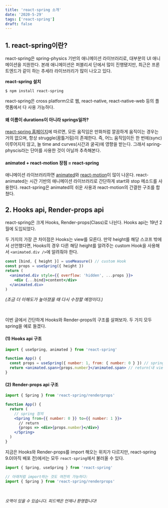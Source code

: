 ```yaml
---
title: 'react-spring 소개'
date: '2020-5-29'
tags: ['react-spring']
draft: false
---
```


## 1. react-spring이란?

react-spring은 spring-physics 기반의 애니메이션 라이브러리로, 대부분의 UI 애니메이션을 지원한다.
본래 애니메이션은 퍼블리셔 단에서 많이 진행됐지만, 최근은 프론트엔드가 같이 하는 추세라 라이브러리가 많이 나오고 있다.

**react-spring 설치**

```shell
$ npm install react-spring
```

react-spring은 cross platform으로 웹, react-native, react-native-web 등의 플랫폼에서 다 사용 가능하다.

#### 왜 이름이 durations이 아니라 springs일까?

[react-spring 홈페이지](https://www.react-spring.io/)에 따르면, 모든 움직임은 만화처럼 깔끔하게 움직이는 경우는 거의 없으며, 항상 struggle(꿈틀거림)이 존재한다. 즉, 어느 움직임이든 한 번에(sync) 이루어지지 않고, 늘 time and curves(시간과 굴곡)에 영향을 받는다.
그래서 spring-physcis라는 단어를 사용한 것이 아닐까 추측해본다.

#### animated + react-motion 장점 = react-spring

애니메이션 라이브러리하면 [animated](https://github.com/animatedjs/animated)와 [react-motion](https://github.com/chenglou/react-motion)이 많이 나온다.
react-animated는 시간 기반의 애니메이션 라이브러리로 간단하게 start와 stop 메소드를 사용한다.
react-spring은 animated의 쉬운 사용과 react-motion의 간결한 구조를 합쳤다.

## 2. Hooks api, Render-props api

react-spring은 크게 Hooks, Render-props(Class)로 나뉜다.
Hooks api는 19년 2월에 도입되었다.

두 가지의 가장 큰 차이점은 Hooks는 view를 모른다.
만약 height를 해당 스코프 밖에서 선언했다면, Hooks의 경우 다른 해당 height를 알려주는 custom Hook을 사용해서 `<animated.div />`에 알려줘야 한다.

```jsx
const [bind, { height }] = useMeasure() // custom Hook
const props = useSpring({ height })
return (
  <animated.div style={{ overflow: 'hidden', ...props }}>
    <div {...bind}>content</div>
  </animated.div>
)
```

_(조금 더 이해도가 높아졌을 때 다시 수정할 예정이다.)_

<br>

이번 글에서 간단하게 Hooks와 Render-props의 구조를 살펴보자.
두 가지 모두 spring을 예로 들겠다.

#### (1) Hooks api 구조

```jsx
import { useSpring, animated } from 'react-spring'

function App() {
  const props = useSpring({ number: 1, from: { number: 0 } }) // spring 정의
  return <animated.span>{props.number}</animated.span> // return(내 view)에 animated 값 묶기
}
```

#### (2) Render-props api 구조

```jsx
import { Spring } from 'react-spring/renderprops'

function App() {
  return (
    // spring 정의
    <Spring from={{ number: 0 }} to={{ number: 1 }}>
      // return
      {props => <div>{props.number}</div>}
    </Spring>
  )
}
```

지금은 Hooks와 Render-props를 import 해오는 위치가 다르지만, react-spring 9.0(아직 배포 전)에서는 모두 `react-spring`에서 불러올 수 있다.

```jsx
import { Spring, useSpring } from 'react-spring'

// 아래처럼 import하는 것도 여전히 가능하다:
import { Spring } from 'react-spring/renderprops'
```

<br>

<p style="font-size: 13px; font-style: italic">오역이 있을 수 있습니다. 피드백은 언제나 환영합니다!</p>
